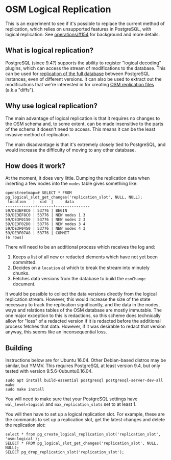 # OSM Logical Replication

This is an experiment to see if it's possible to replace the current method of replication, which relies on unsupported features in PostgreSQL, with logical replication. See [operations/#154](https://github.com/openstreetmap/operations/issues/154) for background and more details.

## What is logical replication?

PostgreSQL (since 9.4?) supports the ability to register "logical decoding" plugins, which can access the stream of modifications to the database. This can be used for [replication of the full database](https://2ndquadrant.com/en-us/resources/pglogical/) between PostgreSQL instances, even of different versions. It can also be used to extract out the modifications that we're interested in for creating [OSM replication files](https://wiki.openstreetmap.org/wiki/Planet.osm/diffs) (a.k.a "diffs").

## Why use logical replication?

The main advantage of logical replication is that it requires no changes to the OSM schema and, to some extent, can be made insensitive to the parts of the schema it doesn't need to access. This means it can be the least invasive method of replication.

The main disadvantage is that it's extremely closely tied to PostgreSQL, and would increase the difficulty of moving to any other database.

## How does it work?

At the moment, it does very little. Dumping the replication data when inserting a few nodes into the `nodes` table gives something like:

```
openstreetmap=# SELECT * FROM pg_logical_slot_get_changes('replication_slot', NULL, NULL);
 location   |  xid  |     data
-------------+-------+---------------
59/DE3EF8C0 | 53776 | BEGIN
59/DE3EF8C0 | 53776 | NEW nodes 1 3
59/DE3F0150 | 53776 | NEW nodes 2 3
59/DE3F02D0 | 53776 | NEW nodes 3 4
59/DE3F0450 | 53776 | NEW nodes 4 3
59/DE3F07A8 | 53776 | COMMIT
(6 rows)
```

There will need to be an additional process which receives the log and:

1. Keeps a list of all new or redacted elements which have not yet been committed.
2. Decides on a `location` at which to break the stream into minutely chunks.
3. Fetches data versions from the database to build the `osmChange` document.

It would be possible to collect the data versions directly from the logical replication stream. However, this would increase the size of the state necessary to track the replication significantly, and the data in the nodes, ways and relations tables of the OSM database are mostly immutable. The one major exception to this is redactions, so this scheme does technically allow for "loss" of a redacted version if it is redacted before the additional process fetches that data. However, if it was desirable to redact that version anyway, this seems like an inconsequential loss.

## Building

Instructions below are for Ubuntu 16.04. Other Debian-based distros may be similar, but YMMV. This requires PostgreSQL at least version 9.4, but only tested with version 9.5.6-0ubuntu0.16.04.

```
sudo apt install build-essential postgresql postgresql-server-dev-all
make
sudo make install
```

You will need to make sure that your PostgreSQL settings have `wal_level=logical` and `max_replication_slots` set to at least 1.

You will then have to set up a logical replication slot. For example, these are the commands to set up a replication slot, get the latest changes and delete the replication slot:

```
select * from pg_create_logical_replication_slot('replication_slot', 'osm-logical');
SELECT * FROM pg_logical_slot_get_changes('replication_slot', NULL, NULL);
SELECT pg_drop_replication_slot('replication_slot');
```
